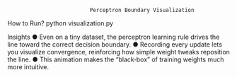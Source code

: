 ``` 
                          Perceptron Boundary Visualization
```

How to Run? python visualization.py

Insights ●​ Even on a tiny dataset, the perceptron learning rule drives
the line toward the correct decision boundary. ●​ Recording every update
lets you visualize convergence, reinforcing how simple weight tweaks
reposition the line. ●​ This animation makes the “black‐box” of training
weights much more intuitive.
